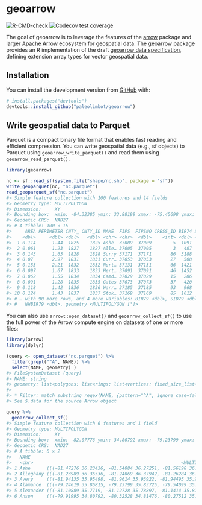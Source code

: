 
<!-- README.md is generated from README.Rmd. Please edit that file -->

# geoarrow

<!-- badges: start -->

[![R-CMD-check](https://github.com/paleolimbot/geoarrow/workflows/R-CMD-check/badge.svg)](https://github.com/paleolimbot/geoarrow/actions)
[![Codecov test
coverage](https://codecov.io/gh/paleolimbot/geoarrow/branch/master/graph/badge.svg)](https://codecov.io/gh/paleolimbot/geoarrow?branch=master)
<!-- badges: end -->

The goal of geoarrow is to leverage the features of the
[arrow](https://arrow.apache.org/docs/r/) package and larger [Apache
Arrow](https://arrow.apache.org/) ecosystem for geospatial data. The
geoarrow package provides an R implementation of the draft [geoarrow
data specification](https://github.com/geopandas/geo-arrow-spec),
defining extension array types for vector geospatial data.

## Installation

You can install the development version from
[GitHub](https://github.com/) with:

``` r
# install.packages("devtools")
devtools::install_github("paleolimbot/geoarrow")
```

## Write geospatial data to Parquet

Parquet is a compact binary file format that enables fast reading and
efficient compression. You can write geospatial data (e.g., sf objects)
to Parquet using `geoarrow_write_parquet()` and read them using
`geoarrow_read_parquet()`.

``` r
library(geoarrow)

nc <- sf::read_sf(system.file("shape/nc.shp", package = "sf"))
write_geoparquet(nc, "nc.parquet")
read_geoparquet_sf("nc.parquet")
#> Simple feature collection with 100 features and 14 fields
#> Geometry type: MULTIPOLYGON
#> Dimension:     XY
#> Bounding box:  xmin: -84.32385 ymin: 33.88199 xmax: -75.45698 ymax: 36.58965
#> Geodetic CRS:  NAD27
#> # A tibble: 100 × 15
#>     AREA PERIMETER CNTY_ CNTY_ID NAME  FIPS  FIPSNO CRESS_ID BIR74 SID74 NWBIR74
#>    <dbl>     <dbl> <dbl>   <dbl> <chr> <chr>  <dbl>    <int> <dbl> <dbl>   <dbl>
#>  1 0.114      1.44  1825    1825 Ashe  37009  37009        5  1091     1      10
#>  2 0.061      1.23  1827    1827 Alle… 37005  37005        3   487     0      10
#>  3 0.143      1.63  1828    1828 Surry 37171  37171       86  3188     5     208
#>  4 0.07       2.97  1831    1831 Curr… 37053  37053       27   508     1     123
#>  5 0.153      2.21  1832    1832 Nort… 37131  37131       66  1421     9    1066
#>  6 0.097      1.67  1833    1833 Hert… 37091  37091       46  1452     7     954
#>  7 0.062      1.55  1834    1834 Camd… 37029  37029       15   286     0     115
#>  8 0.091      1.28  1835    1835 Gates 37073  37073       37   420     0     254
#>  9 0.118      1.42  1836    1836 Warr… 37185  37185       93   968     4     748
#> 10 0.124      1.43  1837    1837 Stok… 37169  37169       85  1612     1     160
#> # … with 90 more rows, and 4 more variables: BIR79 <dbl>, SID79 <dbl>,
#> #   NWBIR79 <dbl>, geometry <MULTIPOLYGON [°]>
```

You can also use `arrow::open_dataset()` and `geoarrow_collect_sf()` to
use the full power of the Arrow compute engine on datasets of one or
more files:

``` r
library(arrow)
library(dplyr)

(query <- open_dataset("nc.parquet") %>%
  filter(grepl("^A", NAME)) %>%
  select(NAME, geometry) )
#> FileSystemDataset (query)
#> NAME: string
#> geometry: list<polygons: list<rings: list<vertices: fixed_size_list<xy: double>[2]>>>
#>
#> * Filter: match_substring_regex(NAME, {pattern="^A", ignore_case=false})
#> See $.data for the source Arrow object

query %>%
  geoarrow_collect_sf()
#> Simple feature collection with 6 features and 1 field
#> Geometry type: MULTIPOLYGON
#> Dimension:     XY
#> Bounding box:  xmin: -82.07776 ymin: 34.80792 xmax: -79.23799 ymax: 36.58965
#> Geodetic CRS:  NAD27
#> # A tibble: 6 × 2
#>   NAME                                                                  geometry
#>   <chr>                                                       <MULTIPOLYGON [°]>
#> 1 Ashe      (((-81.47276 36.23436, -81.54084 36.27251, -81.56198 36.27359, -81.…
#> 2 Alleghany (((-81.23989 36.36536, -81.24069 36.37942, -81.26284 36.40504, -81.…
#> 3 Avery     (((-81.94135 35.95498, -81.9614 35.93922, -81.94495 35.91861, -81.9…
#> 4 Alamance  (((-79.24619 35.86815, -79.23799 35.83725, -79.54099 35.83699, -79.…
#> 5 Alexander (((-81.10889 35.7719, -81.12728 35.78897, -81.1414 35.82332, -81.32…
#> 6 Anson     (((-79.91995 34.80792, -80.32528 34.81476, -80.27512 35.19311, -80.…
```
